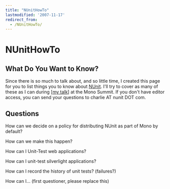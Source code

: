 ```yaml
---
title: "NUnitHowTo"
lastmodified: '2007-11-17'
redirect_from:
  - /NUnitHowTo/
---
```


NUnitHowTo
==========

What Do You Want to Know?
-------------------------

Since there is so much to talk about, and so little time, I created this page for you to list things you to know about [NUnit](/NUnit). I'll try to cover as many of these as I can during [[my talk](/archived/mono_summit_2007_session_list/#nunit)] at the Mono Summit. If you don't have editor access, you can send your questions to charlie AT nunit DOT com.

Questions
---------

How can we decide on a policy for distributing NUnit as part of Mono by default?

How can we make this happen?

How can I Unit-Test web applications?

How can I unit-test silverlight applications?

How can I record the history of unit tests? (failures?)

How can I... (first questioner, please replace this)

